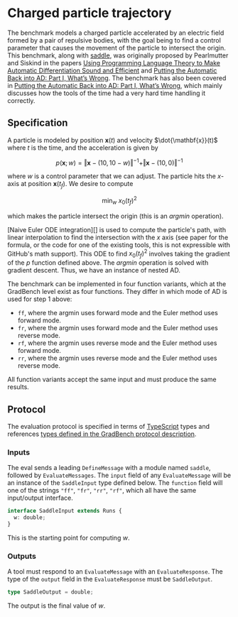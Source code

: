 # Charged particle trajectory

The benchmark models a charged particle accelerated by an electric
field formed by a pair of repulsive bodies, with the goal being to
find a control parameter that causes the movement of the particle to
intersect the origin. This benchmark, along with [saddle](../saddle/),
was originally proposed by Pearlmutter and Siskind in the papers
[Using Programming Language Theory to Make Automatic Differentiation
Sound and
Efficient](https://link.springer.com/chapter/10.1007/978-3-540-68942-3_8)
and [Putting the Automatic Back into AD: Part I, What’s
Wrong](https://docs.lib.purdue.edu/ecetr/368/). The benchmark has also
been covered in [Putting the Automatic Back into AD: Part I, What’s
Wrong](https://docs.lib.purdue.edu/cgi/viewcontent.cgi?article=1369&context=ecetr),
which mainly discusses how the tools of the time had a very hard time
handling it correctly.

## Specification

A particle is modeled by position $\mathbf{x}(t)$ and velocity
$\dot{\mathbf{x}}(t)$ where $t$ is the time, and the acceleration is
given by

```math
p(\mathbf{x};w) = \Vert\mathbf{x}-(10,10-w)\Vert^{-1} + \Vert\mathbf{x}-(10,0)\Vert^{-1}
```

where $w$ is a control parameter that we can adjust. The particle hits
the $x$-axis at position $\mathbf{x}(t_f)$. We desire to compute

```math
\text{min}_w\ x_0(t_f)^2
```

which makes the particle intersect the origin (this is an _argmin_
operation).

[Naive Euler ODE integration][] is used to compute the particle's
path, with linear interpolation to find the intersection with the $x$
axis (see paper for the formula, or the code for one of the existing
tools, this is not expressible with GitHub's math support). This ODE
to find $x_0(t_f)^2$ involves taking the gradient of the $p$ function
defined above. The _argmin_ operation is solved with gradient descent.
Thus, we have an instance of nested AD.

The benchmark can be implemented in four function variants, which at
the GradBench level exist as four functions. They differ in which mode
of AD is used for step 1 above:

- `ff`, where the argmin uses forward mode and the Euler method uses forward mode.
- `fr`, where the argmin uses forward mode and the Euler method uses reverse mode.
- `rf`, where the argmin uses reverse mode and the Euler method uses forward mode.
- `rr`, where the argmin uses reverse mode and the Euler method uses reverse mode.

All function variants accept the same input and must produce the same
results.

## Protocol

The evaluation protocol is specified in terms of [TypeScript][] types
and references [types defined in the GradBench protocol
description][protocol].

### Inputs

The eval sends a leading `DefineMessage` with a module named `saddle`,
followed by `EvaluateMessages`. The `input` field of any
`EvaluateMessage` will be an instance of the `SaddleInput` type
defined below. The `function` field will one of the strings `"ff"`,
`"fr"`, `"rr"`, `"rf"`, which all have the same input/output
interface.

```typescript
interface SaddleInput extends Runs {
  w: double;
}
```

This is the starting point for computing $w$.

### Outputs

A tool must respond to an `EvaluateMessage` with an
`EvaluateResponse`. The type of the `output` field in the
`EvaluateResponse` must be `SaddleOutput`.

```typescript
type SaddleOutput = double;
```

The output is the final value of $w$.

[protocol]: /CONTRIBUTING.md#types
[typescript]: https://www.typescriptlang.org/
[paper]: https://link.springer.com/chapter/10.1007/978-3-540-68942-3_8
[euler]: https://en.wikipedia.org/wiki/Euler_method
